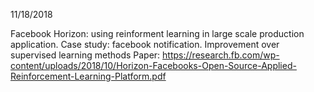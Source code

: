 11/18/2018

Facebook Horizon: using reinforment learning in large scale production application. Case study: facebook notification. Improvement over supervised learning methods
Paper: https://research.fb.com/wp-content/uploads/2018/10/Horizon-Facebooks-Open-Source-Applied-Reinforcement-Learning-Platform.pdf
